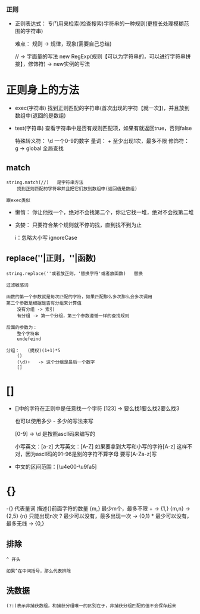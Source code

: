 ### 正则
- 正则表达式：
    专门用来检索(检查搜索)字符串的一种规则(更擅长处理模糊范围的字符串)

    难点：
        规则 -> 规律，现象(需要自己总结)

    // -> 字面量的写法
    new RegExp(规则【可以为字符串的，可以进行字符串拼接】，修饰符) -> new实例的写法

# 正则身上的方法
- exec(字符串)
    找到正则匹配的字符串(首次出现的字符【就一次】)，并且放到数组中(返回的是数组)
- test(字符串)
    查看字符串中是否有规则匹配项，如果有就返回true，否则false

    特殊转义符：
        \d   一个0-9的数字
    量词：
        +   至少出现1次，最多不限
    修饰符：
        g -> global   全局查找

## match
    string.match(//)   是字符串方法
        找到正则匹配的字符串并且把它们放到数组中(返回值是数组)

    跟exec类似

- 懒惰：
    你让他找一个，绝对不会找第二个，你让它找一堆，绝对不会找第二堆

- 贪婪：
    只要符合某个规则就不停的找，直到找不到为止

    i：忽略大小写   ignoreCase


## replace(''|正则，''|函数)
    string.replace(''或者放正则，'替换字符'或者放函数)   替换

    过滤敏感词

    函数的第一个参数就是每次匹配的字符，如果匹配那么多次那么会多次调用
    第二个参数是根据是否有分组来计算值
        没有分组 -> 索引
        有分组 -> 第一个分组，第三个参数遵循一样的查找规则

    后面的参数为：
        整个字符串
        undefeind

    分组：   (提权)(1+1)*5
        ()
        (\d)+   -> 这个分组是最后一个数字
        []

# []
- []中的字符在正则中是任意找一个字符
    [123] -> 要么找1要么找2要么找3

    也可以使用多少 - 多少的写法来写

    [0-9] -> \d   是按照ascll码来编写的

    小写英文：[a-z]
    大写英文：[A-Z]
    如果要拿到大写和小写的字符[A-z] 这样不对，因为ascll码的91-96是别的字符不算字母
    要写[A-Za-z]写

- 中文的区间范围：[\u4e00-\u9fa5]


# {}
-{}   代表量词
    描述{}前面字符的数量
    {m,} 最少m个，最多不限
    + -> {1,}
    {m,n} -> {2,5}
    {n} 只能出现n次
    ? 最少可以没有，最多出现一次 -> {0,1}
    * 最少可以没有，最多无线 -> {0,}

## 排除
    ^ 开头

    如果^在中间括号，那么代表排除

## 洗数据
    (?:)表示非捕获数组，和捕获分组唯一的区别在于，非捕获分组匹配的值不会保存起来